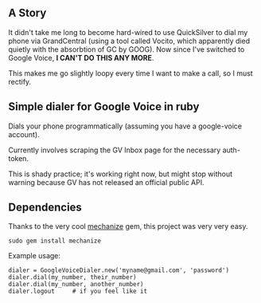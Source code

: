 A Story
---------

It didn't take me long to become hard-wired to use QuickSilver to dial my phone via GrandCentral (using a tool called Vocito, which apparently died quietly with the absorbtion of GC by GOOG).  Now since I've switched to Google Voice, __I CAN'T DO THIS ANY MORE__.

This makes me go slightly loopy every time I want to make a call, so I must rectify.


Simple dialer for Google Voice in ruby
--------------------------------------

Dials your phone programmatically (assuming you have a google-voice account).

Currently involves scraping the GV Inbox page for the necessary auth-token.

This is shady practice; it's working right now, but might stop without warning
because GV has not released an official public API.

Dependencies
------------

Thanks to the very cool [mechanize](http://mechanize.rubyforge.org/mechanize/) gem, this project was very very easy.

    sudo gem install mechanize

Example usage:

    dialer = GoogleVoiceDialer.new('myname@gmail.com', 'password')
    dialer.dial(my_number, their_number)
    dialer.dial(my_number, another_number)
    dialer.logout	  # if you feel like it

